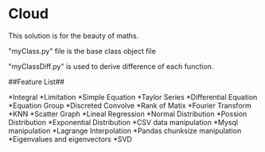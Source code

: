 # Cloud

This solution is for the beauty of maths.

"myClass.py" file is the base class object file 

"myClassDiff.py" is used to derive difference of each function.

##Feature List##

*Integral
*Limitation
*Simple Equation
*Taylor Series
*Differential Equation
*Equation Group
*Discreted Convolve
*Rank of Matix
*Fourier Transform
*KNN
*Scatter Graph
*Lineal Regression
*Normal Distribution
*Possion Distribution
*Exponential Distribution
*CSV data manipulation
*Mysql manipulation
*Lagrange Interpolation
*Pandas chunksize manipulation
*Eigenvalues and eigenvectors
*SVD


